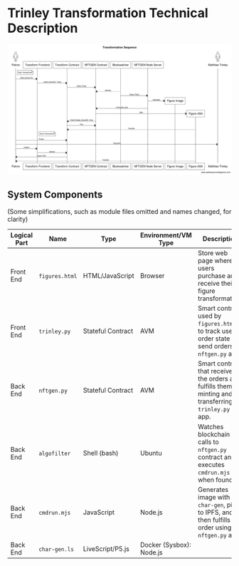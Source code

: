 # Trinley Transformation Technical Description

![Sequence](tr2.png)

## System Components

(Some simplifications, such as module files omitted and names changed, for clarity)

|Logical Part|Name|Type|Environment/VM Type| Description|
|----------|-------------|---------------|---------|-----------|
|Front End |`figures.html`   |HTML/JavaScript|Browser  |Store web page where users purchase and receive their figure transformation.|
|Front End |`trinley.py`  |Stateful Contract |AVM      |Smart contract used by `figures.html` to track user order state and send orders to `nftgen.py` app. |
|Back End  |`nftgen.py`  |Stateful Contract | AVM |Smart contract that receives the orders and fulfills them by minting and transferring to `trinley.py` app. |
|Back End | `algofilter` | Shell (bash)|Ubuntu|Watches blockchain for calls to `nftgen.py` contract and executes `cmdrun.mjs` when found.|
|Back End | `cmdrun.mjs` | JavaScript|Node.js|Generates image with `char-gen`, pins to IPFS, and then fulfills the order using `nftgen.py` app.|
|Back End | `char-gen.ls` | LiveScript/P5.js | Docker (Sysbox): Node.js | |

<!-- |Back End  |algonfts.mjs|JavaScript   |Node.js|       |         |   | -->

